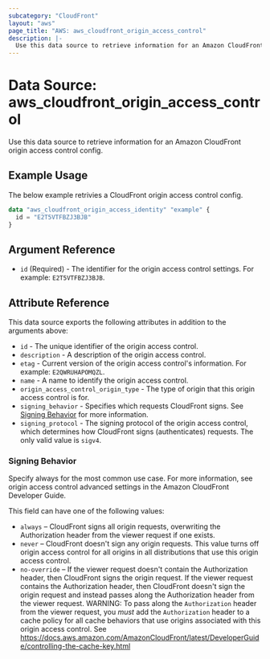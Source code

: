 ```yaml
---
subcategory: "CloudFront"
layout: "aws"
page_title: "AWS: aws_cloudfront_origin_access_control"
description: |-
  Use this data source to retrieve information for an Amazon CloudFront origin access control config.
---
```


# Data Source: aws_cloudfront_origin_access_control

Use this data source to retrieve information for an Amazon CloudFront origin access control config.

## Example Usage

The below example retrivies a CloudFront origin access control config.

```terraform
data "aws_cloudfront_origin_access_identity" "example" {
  id = "E2T5VTFBZJ3BJB"
}
```

## Argument Reference

* `id` (Required) -  The identifier for the origin access control settings. For example: `E2T5VTFBZJ3BJB`.

## Attribute Reference

This data source exports the following attributes in addition to the arguments above:

* `id` - The unique identifier of the origin access control.
* `description` - A description of the origin access control.
* `etag` - Current version of the origin access control's information.
  For example: `E2QWRUHAPOMQZL`.
* `name` - A name to identify the origin access control.
* `origin_access_control_origin_type` - The type of origin that this origin access control is for.
* `signing_behavior` - Specifies which requests CloudFront signs. See [Signing Behavior](#signing-behavior) for more information.
* `signing_protocol` - The signing protocol of the origin access control, which determines how CloudFront signs (authenticates) requests.
  The only valid value is `sigv4`.

### Signing Behavior

Specify always for the most common use case. For more information, see origin access control
advanced settings in the Amazon CloudFront Developer Guide.

This field can have one of the following values:

* `always` – CloudFront signs all origin requests, overwriting the Authorization header from the viewer request if one exists.
* `never` – CloudFront doesn't sign any origin requests. This value turns off origin access control for all origins in all
  distributions that use this origin access control.
* `no-override` – If the viewer request doesn't contain the Authorization header, then CloudFront signs the origin request.
  If the viewer request contains the Authorization header, then CloudFront doesn't sign the origin request and instead passes
  along the Authorization header from the viewer request. WARNING: To pass along the `Authorization` header from the viewer
  request, you *must* add the `Authorization` header to a cache policy for all cache behaviors that use origins associated with
  this origin access control. See https://docs.aws.amazon.com/AmazonCloudFront/latest/DeveloperGuide/controlling-the-cache-key.html
